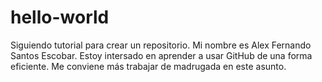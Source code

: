 # hello-world
Siguiendo tutorial para crear un repositorio.
Mi nombre es Alex Fernando Santos Escobar. Estoy intersado en aprender a usar GitHub de una forma eficiente. Me conviene más trabajar de madrugada en este asunto.
